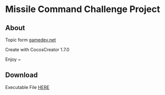 # Missile Command Challenge Project

## About

Topic form [gamedev.net](https://www.gamedev.net/forums/topic/693936-2018-new-year-challenge-missile-command/)

Create with CocosCreator 1.7.0

Enjoy ~

## Download

Executable File [HERE](https://www.dropbox.com/s/q0l37r5urhqgtup/MissileCommandRelease.zip?dl=0)